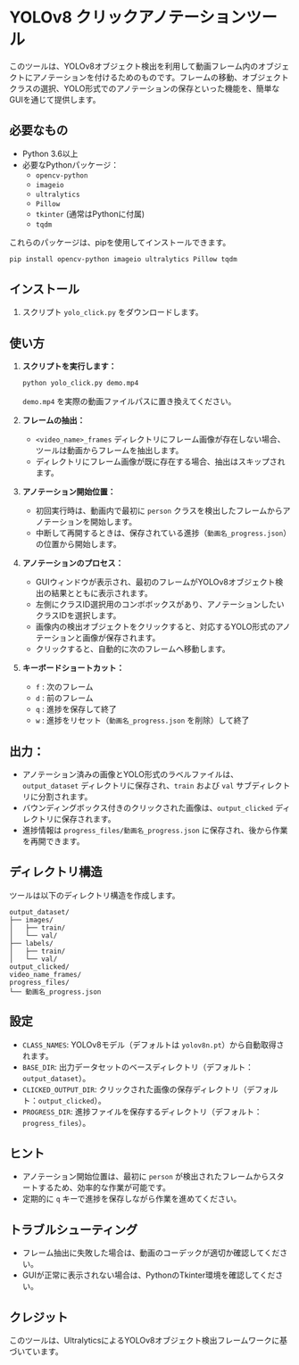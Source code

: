# YOLOv8 クリックアノテーションツール

このツールは、YOLOv8オブジェクト検出を利用して動画フレーム内のオブジェクトにアノテーションを付けるためのものです。フレームの移動、オブジェクトクラスの選択、YOLO形式でのアノテーションの保存といった機能を、簡単なGUIを通じて提供します。

## 必要なもの

* Python 3.6以上
* 必要なPythonパッケージ：
    * `opencv-python`
    * `imageio`
    * `ultralytics`
    * `Pillow`
    * `tkinter` (通常はPythonに付属)
    * `tqdm`

これらのパッケージは、pipを使用してインストールできます。

```bash
pip install opencv-python imageio ultralytics Pillow tqdm
```

## インストール

1.  スクリプト `yolo_click.py` をダウンロードします。

## 使い方

1.  **スクリプトを実行します：**

    ```bash
    python yolo_click.py demo.mp4
    ```

    `demo.mp4` を実際の動画ファイルパスに置き換えてください。

2.  **フレームの抽出：**

    *   `<video_name>_frames` ディレクトリにフレーム画像が存在しない場合、ツールは動画からフレームを抽出します。
    *   ディレクトリにフレーム画像が既に存在する場合、抽出はスキップされます。

3.  **アノテーション開始位置：**

    *   初回実行時は、動画内で最初に `person` クラスを検出したフレームからアノテーションを開始します。
    *   中断して再開するときは、保存されている進捗（`動画名_progress.json`）の位置から開始します。

4.  **アノテーションのプロセス：**

    *   GUIウィンドウが表示され、最初のフレームがYOLOv8オブジェクト検出の結果とともに表示されます。
    *   左側にクラスID選択用のコンボボックスがあり、アノテーションしたいクラスIDを選択します。
    *   画像内の検出オブジェクトをクリックすると、対応するYOLO形式のアノテーションと画像が保存されます。
    *   クリックすると、自動的に次のフレームへ移動します。

5.  **キーボードショートカット：**

    *   `f` : 次のフレーム
    *   `d` : 前のフレーム
    *   `q` : 進捗を保存して終了
    *   `w` : 進捗をリセット（`動画名_progress.json` を削除）して終了

## 出力：

*   アノテーション済みの画像とYOLO形式のラベルファイルは、`output_dataset` ディレクトリに保存され、`train` および `val` サブディレクトリに分割されます。
*   バウンディングボックス付きのクリックされた画像は、`output_clicked` ディレクトリに保存されます。
*   進捗情報は `progress_files/動画名_progress.json` に保存され、後から作業を再開できます。

## ディレクトリ構造

ツールは以下のディレクトリ構造を作成します。

```
output_dataset/
├── images/
│   ├── train/
│   └── val/
├── labels/
│   ├── train/
│   └── val/
output_clicked/
video_name_frames/
progress_files/
└── 動画名_progress.json
```

## 設定

*   `CLASS_NAMES`: YOLOv8モデル（デフォルトは `yolov8n.pt`）から自動取得されます。
*   `BASE_DIR`: 出力データセットのベースディレクトリ（デフォルト：`output_dataset`）。
*   `CLICKED_OUTPUT_DIR`: クリックされた画像の保存ディレクトリ（デフォルト：`output_clicked`）。
*   `PROGRESS_DIR`: 進捗ファイルを保存するディレクトリ（デフォルト：`progress_files`）。

## ヒント

*   アノテーション開始位置は、最初に `person` が検出されたフレームからスタートするため、効率的な作業が可能です。
*   定期的に `q` キーで進捗を保存しながら作業を進めてください。

## トラブルシューティング

*   フレーム抽出に失敗した場合は、動画のコーデックが適切か確認してください。
*   GUIが正常に表示されない場合は、PythonのTkinter環境を確認してください。

## クレジット

このツールは、UltralyticsによるYOLOv8オブジェクト検出フレームワークに基づいています。